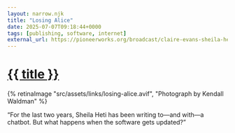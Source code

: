 ```yaml
---
layout: narrow.njk
title: "Losing Alice"
date: 2025-07-07T09:18:44+0000
tags: [publishing, software, internet]
external_url: https://pioneerworks.org/broadcast/claire-evans-sheila-heti-ai?ref=daniel.pizza
---
```


<h1><a href="{{ external_url }}">{{ title }}</a></h1>

{% retinaImage "src/assets/links/losing-alice.avif", "Photograph by Kendall Waldman" %}

“For the last two years, Sheila Heti has been writing to—and with—a chatbot. But what happens when the software gets updated?”